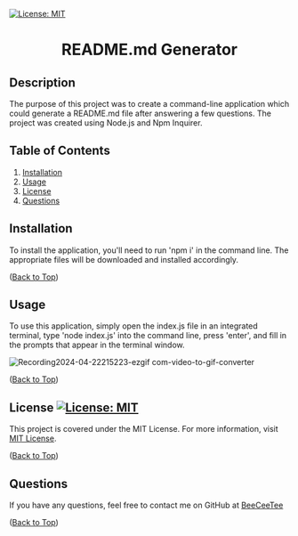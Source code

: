 [![License: MIT](https://img.shields.io/badge/License-MIT-yellow.svg)](https://opensource.org/licenses/MIT)

  # <p align="center">README.md Generator

  ## Description  
  The purpose of this project was to create a command-line application which could generate a README.md file after answering a few questions. The project was created using Node.js and Npm Inquirer.

  ## Table of Contents
  1. [Installation](#installation)
  1. [Usage](#usage)
  1. [License](#license)
  1. [Questions](#questions)

  ## Installation
  To install the application, you'll need to run 'npm i' in the command line. The appropriate files will be downloaded and installed accordingly.
     
  ([Back to Top](#table-of-contents))
     
  ## Usage
  To use this application, simply open the index.js file in an integrated terminal, type 'node index.js' into the command line, press 'enter', and fill in the prompts that appear in the terminal window.

  ![Recording2024-04-22215223-ezgif com-video-to-gif-converter](https://github.com/BeeCeeTee/CWRU-09-README-Generator/assets/117789057/469f89bb-de0a-481f-b42e-47dbdc5fdfe8)

     
  ([Back to Top](#table-of-contents))
     
  ## License   [![License: MIT](https://img.shields.io/badge/License-MIT-yellow.svg)](https://opensource.org/licenses/MIT)
  This project is covered under the MIT License. For more information, visit [MIT License](https://opensource.org/licenses/MIT).
     
  ([Back to Top](#table-of-contents))
     
  ## Questions
  If you have any questions, feel free to contact me on GitHub at [BeeCeeTee](www.github.com/BeeCeeTee)
     
  ([Back to Top](#table-of-contents))
     
